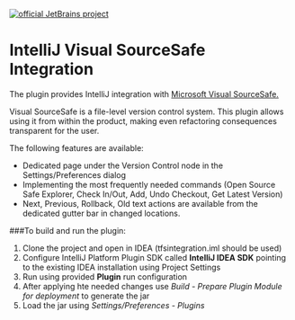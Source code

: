 [![official JetBrains project](http://jb.gg/badges/official.svg)](https://confluence.jetbrains.com/display/ALL/JetBrains+on+GitHub)

IntelliJ Visual SourceSafe Integration
==

The plugin provides IntelliJ integration with <a href="http://msdn.microsoft.com/en-us/library/3h0544kx(v=vs.80).aspx">Microsoft Visual SourceSafe.</a>

Visual SourceSafe is a file-level version control system. This plugin allows using it from within the product, making even refactoring consequences transparent for the user.

The following features are available:
* Dedicated page under the Version Control node in the Settings/Preferences dialog
* Implementing the most frequently needed commands (Open Source Safe Explorer, Check In/Out, Add, Undo Checkout, Get Latest Version) 
* Next, Previous, Rollback, Old text actions are available from the dedicated gutter bar in changed locations.

###To build and run the plugin:
1. Clone the project and open in IDEA (tfsintegration.iml should be used)
2. Configure IntelliJ Platform Plugin SDK called **IntelliJ IDEA SDK** pointing to the existing IDEA installation using Project Settings
3. Run using provided **Plugin** run configuration
4. After applying hte needed changes use *Build - Prepare Plugin Module for deployment* to generate the jar
5. Load the jar using *Settings/Preferences - Plugins*